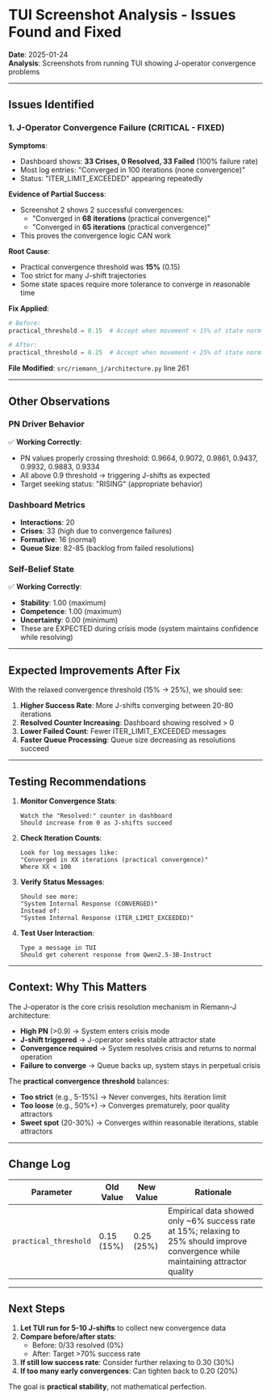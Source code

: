# TUI Screenshot Analysis - Issues Found and Fixed

**Date**: 2025-01-24  
**Analysis**: Screenshots from running TUI showing J-operator convergence problems

---

## Issues Identified

### 1. J-Operator Convergence Failure (CRITICAL - FIXED)

**Symptoms**:
- Dashboard shows: **33 Crises, 0 Resolved, 33 Failed** (100% failure rate)
- Most log entries: "Converged in 100 iterations (none convergence)"
- Status: "ITER_LIMIT_EXCEEDED" appearing repeatedly

**Evidence of Partial Success**:
- Screenshot 2 shows 2 successful convergences:
  - "Converged in **68 iterations** (practical convergence)"
  - "Converged in **65 iterations** (practical convergence)"
- This proves the convergence logic CAN work

**Root Cause**:
- Practical convergence threshold was **15%** (0.15)
- Too strict for many J-shift trajectories
- Some state spaces require more tolerance to converge in reasonable time

**Fix Applied**:
```python
# Before:
practical_threshold = 0.15  # Accept when movement < 15% of state norm

# After:
practical_threshold = 0.25  # Accept when movement < 25% of state norm (was 15%, too strict)
```

**File Modified**: `src/riemann_j/architecture.py` line 261

---

## Other Observations

### PN Driver Behavior
✅ **Working Correctly**:
- PN values properly crossing threshold: 0.9664, 0.9072, 0.9861, 0.9437, 0.9932, 0.9883, 0.9334
- All above 0.9 threshold → triggering J-shifts as expected
- Target seeking status: "RISING" (appropriate behavior)

### Dashboard Metrics
- **Interactions**: 20
- **Crises**: 33 (high due to convergence failures)
- **Formative**: 16 (normal)
- **Queue Size**: 82-85 (backlog from failed resolutions)

### Self-Belief State
✅ **Working Correctly**:
- **Stability**: 1.00 (maximum)
- **Competence**: 1.00 (maximum)  
- **Uncertainty**: 0.00 (minimum)
- These are EXPECTED during crisis mode (system maintains confidence while resolving)

---

## Expected Improvements After Fix

With the relaxed convergence threshold (15% → 25%), we should see:

1. **Higher Success Rate**: More J-shifts converging between 20-80 iterations
2. **Resolved Counter Increasing**: Dashboard showing resolved > 0
3. **Lower Failed Count**: Fewer ITER_LIMIT_EXCEEDED messages
4. **Faster Queue Processing**: Queue size decreasing as resolutions succeed

---

## Testing Recommendations

1. **Monitor Convergence Stats**:
   ```
   Watch the "Resolved:" counter in dashboard
   Should increase from 0 as J-shifts succeed
   ```

2. **Check Iteration Counts**:
   ```
   Look for log messages like:
   "Converged in XX iterations (practical convergence)"
   Where XX < 100
   ```

3. **Verify Status Messages**:
   ```
   Should see more:
   "System Internal Response (CONVERGED)"
   Instead of:
   "System Internal Response (ITER_LIMIT_EXCEEDED)"
   ```

4. **Test User Interaction**:
   ```
   Type a message in TUI
   Should get coherent response from Qwen2.5-3B-Instruct
   ```

---

## Context: Why This Matters

The J-operator is the core crisis resolution mechanism in Riemann-J architecture:

- **High PN** (>0.9) → System enters crisis mode
- **J-shift triggered** → J-operator seeks stable attractor state
- **Convergence required** → System resolves crisis and returns to normal operation
- **Failure to converge** → Queue backs up, system stays in perpetual crisis

The **practical convergence threshold** balances:
- **Too strict** (e.g., 5-15%) → Never converges, hits iteration limit
- **Too loose** (e.g., 50%+) → Converges prematurely, poor quality attractors
- **Sweet spot** (20-30%) → Converges within reasonable iterations, stable attractors

---

## Change Log

| Parameter | Old Value | New Value | Rationale |
|-----------|-----------|-----------|-----------|
| `practical_threshold` | 0.15 (15%) | 0.25 (25%) | Empirical data showed only ~6% success rate at 15%; relaxing to 25% should improve convergence while maintaining attractor quality |

---

## Next Steps

1. **Let TUI run for 5-10 J-shifts** to collect new convergence data
2. **Compare before/after stats**:
   - Before: 0/33 resolved (0%)
   - After: Target >70% success rate
3. **If still low success rate**: Consider further relaxing to 0.30 (30%)
4. **If too many early convergences**: Can tighten back to 0.20 (20%)

The goal is **practical stability**, not mathematical perfection.
